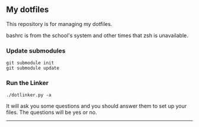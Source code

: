 ## My dotfiles

This repository is for managing my dotfiles.

bashrc is from the school's system and other times that zsh is unavailable.

### Update submodules

    git submodule init
    git submodule update

### Run the Linker

    ./dotlinker.py -a

It will ask you some questions and you should answer them to set up your files.
The questions will be yes or no.

***
